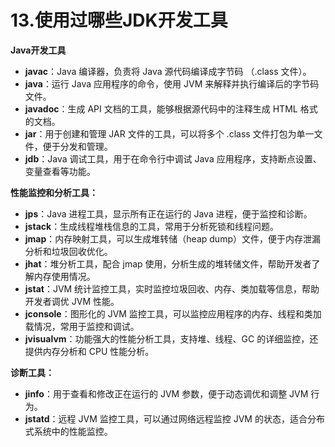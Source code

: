 # 13.使用过哪些JDK开发工具

**Java开发工具** 

- **javac**：Java 编译器，负责将 Java 源代码编译成字节码 （.class 文件）。
- **java**：运行 Java 应用程序的命令，使用 JVM 来解释并执行编译后的字节码文件。
- **javadoc**：生成 API 文档的工具，能够根据源代码中的注释生成 HTML 格式的文档。
- **jar**：用于创建和管理 JAR 文件的工具，可以将多个 .class 文件打包为单一文件，便于分发和管理。
- **jdb**：Java 调试工具，用于在命令行中调试 Java 应用程序，支持断点设置、变量查看等功能。

**性能监控和分析工具：**
- **jps**：Java 进程工具，显示所有正在运行的 Java 进程，便于监控和诊断。
- **jstack**：生成线程堆栈信息的工具，常用于分析死锁和线程问题。
- **jmap**：内存映射工具，可以生成堆转储（heap dump）文件，便于内存泄漏分析和垃圾回收优化。
- **jhat**：堆分析工具，配合 jmap 使用，分析生成的堆转储文件，帮助开发者了解内存使用情况。
- **jstat**：JVM 统计监控工具，实时监控垃圾回收、内存、类加载等信息，帮助开发者调优 JVM 性能。
- **jconsole**：图形化的 JVM 监控工具，可以监控应用程序的内存、线程和类加载情况，常用于监控和调试。
- **jvisualvm**：功能强大的性能分析工具，支持堆、线程、GC 的详细监控，还提供内存分析和 CPU 性能分析。

**诊断工具：**
- **jinfo**：用于查看和修改正在运行的 JVM 参数，便于动态调优和调整 JVM 行为。
- **jstatd**：远程 JVM 监控工具，可以通过网络远程监控 JVM 的状态，适合分布式系统中的性能监控。